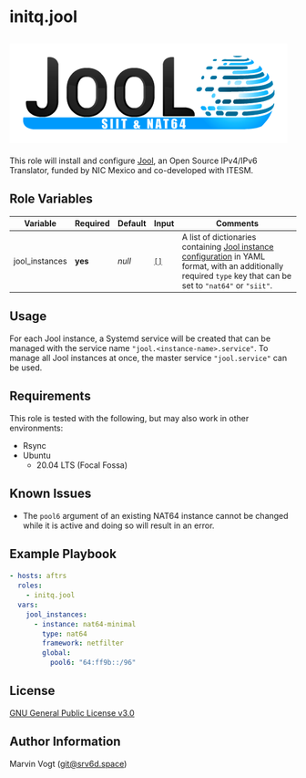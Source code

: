 # initq.jool

## ![jool](img/jool.png)

This role will install and configure [Jool](https://www.jool.mx), an Open Source IPv4/IPv6 Translator, funded by NIC Mexico and co-developed with ITESM.

## Role Variables

| Variable       | Required | Default | Input                                                                    | Comments                                                                                                                                                                                                      |
| -------------- | -------- | ------- | ------------------------------------------------------------------------ | ------------------------------------------------------------------------------------------------------------------------------------------------------------------------------------------------------------- |
| jool_instances | **yes**  | _null_  | [`[]`](https://developers.google.com/protocol-buffers/docs/proto#scalar) | A list of dictionaries containing [Jool instance configuration](https://www.jool.mx/en/config-atomic.html) in YAML format, with an additionally required `type` key that can be set to `"nat64"` or `"siit"`. |

## Usage

For each Jool instance, a Systemd service will be created that can be managed with the service name `"jool.<instance-name>.service"`.
To manage all Jool instances at once, the master service `"jool.service"` can be used.

## Requirements

This role is tested with the following, but may also work in other environments:

- Rsync
- Ubuntu
  - 20.04 LTS (Focal Fossa)

## Known Issues

- The `pool6` argument of an existing NAT64 instance cannot be changed while it is active and doing so will result in an error.

## Example Playbook

```yaml
- hosts: aftrs
  roles:
    - initq.jool
  vars:
    jool_instances:
      - instance: nat64-minimal
        type: nat64
        framework: netfilter
        global:
          pool6: "64:ff9b::/96"
```

## License

[GNU General Public License v3.0](./LICENSE)

## Author Information

Marvin Vogt (git@srv6d.space)
